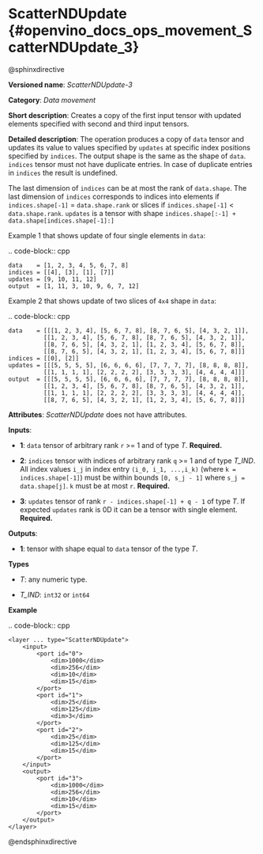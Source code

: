 # ScatterNDUpdate {#openvino_docs_ops_movement_ScatterNDUpdate_3}

@sphinxdirective

**Versioned name**: *ScatterNDUpdate-3*

**Category**: *Data movement*

**Short description**: Creates a copy of the first input tensor with updated elements specified with second and third input tensors.

**Detailed description**: The operation produces a copy of ``data`` tensor and updates its value to values specified
by ``updates`` at specific index positions specified by ``indices``. The output shape is the same as the shape of ``data``.
``indices`` tensor must not have duplicate entries. In case of duplicate entries in ``indices`` the result is undefined.

The last dimension of ``indices`` can be at most the rank of ``data.shape``.
The last dimension of ``indices`` corresponds to indices into elements if ``indices.shape[-1]`` = ``data.shape.rank`` or slices
if ``indices.shape[-1]`` < ``data.shape.rank``. ``updates`` is a tensor with shape ``indices.shape[:-1] + data.shape[indices.shape[-1]:]``

Example 1 that shows update of four single elements in ``data``:

.. code-block:: cpp

    data    = [1, 2, 3, 4, 5, 6, 7, 8]
    indices = [[4], [3], [1], [7]]
    updates = [9, 10, 11, 12]
    output  = [1, 11, 3, 10, 9, 6, 7, 12]


Example 2 that shows update of two slices of ``4x4`` shape in ``data``:

.. code-block:: cpp

    data    = [[[1, 2, 3, 4], [5, 6, 7, 8], [8, 7, 6, 5], [4, 3, 2, 1]],
              [[1, 2, 3, 4], [5, 6, 7, 8], [8, 7, 6, 5], [4, 3, 2, 1]],
              [[8, 7, 6, 5], [4, 3, 2, 1], [1, 2, 3, 4], [5, 6, 7, 8]],
              [[8, 7, 6, 5], [4, 3, 2, 1], [1, 2, 3, 4], [5, 6, 7, 8]]]
    indices = [[0], [2]]
    updates = [[[5, 5, 5, 5], [6, 6, 6, 6], [7, 7, 7, 7], [8, 8, 8, 8]],
              [[1, 1, 1, 1], [2, 2, 2, 2], [3, 3, 3, 3], [4, 4, 4, 4]]]
    output  = [[[5, 5, 5, 5], [6, 6, 6, 6], [7, 7, 7, 7], [8, 8, 8, 8]],
              [[1, 2, 3, 4], [5, 6, 7, 8], [8, 7, 6, 5], [4, 3, 2, 1]],
              [[1, 1, 1, 1], [2, 2, 2, 2], [3, 3, 3, 3], [4, 4, 4, 4]],
              [[8, 7, 6, 5], [4, 3, 2, 1], [1, 2, 3, 4], [5, 6, 7, 8]]]



**Attributes**: *ScatterNDUpdate* does not have attributes.

**Inputs**:

*   **1**: ``data`` tensor of arbitrary rank ``r`` >= 1 and of type *T*. **Required.**

*   **2**: ``indices`` tensor with indices of arbitrary rank ``q`` >= 1 and of type *T_IND*. All index values ``i_j`` in index entry ``(i_0, i_1, ...,i_k)`` (where ``k = indices.shape[-1]``) must be within bounds ``[0, s_j - 1]`` where ``s_j = data.shape[j]``. ``k`` must be at most ``r``. **Required.**

*   **3**: ``updates`` tensor of rank ``r - indices.shape[-1] + q - 1`` of type *T*. If expected ``updates`` rank is 0D it can be a tensor with single element. **Required.**

**Outputs**:

*   **1**: tensor with shape equal to ``data`` tensor of the type *T*.

**Types**

* *T*: any numeric type.

* *T_IND*: ``int32`` or ``int64``

**Example**

.. code-block:: cpp  

    <layer ... type="ScatterNDUpdate">
        <input>
            <port id="0">
                <dim>1000</dim>
                <dim>256</dim>
                <dim>10</dim>
                <dim>15</dim>
            </port>
            <port id="1">
                <dim>25</dim>
                <dim>125</dim>
                <dim>3</dim>
            </port>
            <port id="2">
                <dim>25</dim>
                <dim>125</dim>
                <dim>15</dim>
            </port>
        </input>
        <output>
            <port id="3">
                <dim>1000</dim>
                <dim>256</dim>
                <dim>10</dim>
                <dim>15</dim>
            </port>
        </output>
    </layer>

@endsphinxdirective

